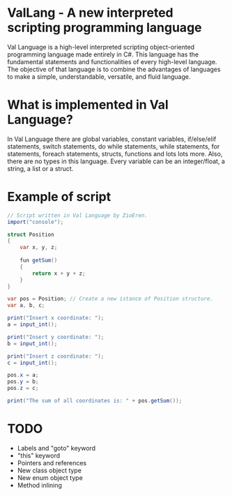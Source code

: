 # ValLang - A new interpreted scripting programming language

Val Language is a high-level interpreted scripting object-oriented programming language made entirely in C#.
This language has the fundamental statements and functionalities of every high-level language.
The objective of that language is to combine the advantages of languages to make a simple, understandable, versatile, and fluid language.

# What is implemented in Val Language?

In Val Language there are global variables, constant variables, if/else/elif statements, switch statements, do while statements, while statements, for statements, foreach statements, structs, functions and lots lots more.
Also, there are no types in this language. Every variable can be an integer/float, a string, a list or a struct.

# Example of script

```c#
// Script written in Val Language by ZioEren.
import("console");

struct Position
{
    var x, y, z;
	
    fun getSum()
    {
        return x + y + z;
    }
}

var pos = Position; // Create a new istance of Position structure.
var a, b, c;

print("Insert x coordinate: ");
a = input_int();

print("Insert y coordinate: ");
b = input_int();

print("Insert z coordinate: ");
c = input_int();

pos.x = a;
pos.y = b;
pos.z = c;

print("The sum of all coordinates is: " + pos.getSum());
```

# TODO

- Labels and "goto" keyword
- "this" keyword
- Pointers and references
- New class object type
- New enum object type
- Method inlining

